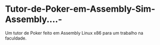 # Tutor-de-Poker-em-Assembly-Sim-Assembly....-
Um tutor de Poker feito em Assembly Linux x86 para um trabalho na faculdade.
